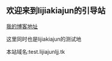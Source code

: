 ## 欢迎来到lijiakiajun的引导站

[我的博客地址](https://lijiajunljj.github.io)

这里同时也是lijiakiajun的测试地

本站域名:test.lijiajunljj.tk
